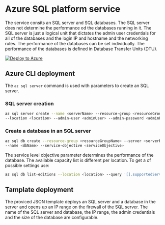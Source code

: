 # Azure SQL platform service

The service consits an SQL server and SQL databases. The SQL server does not determine the performance od the databases running in it. The SQL server is just a logical unit that dictates the admin user credentials for all of the databases and the login IP and hostname and the networking rules. The performance of the databases can be set individually. The performance of the databases is defined in Database Transfer Units (DTU).

[![Deploy to Azure](http://azuredeploy.net/deploybutton.png)](https://portal.azure.com/#create/Microsoft.Template/uri/https%3A%2F%2Fraw.githubusercontent.com%2FCloudDirect%2FARMLab%2Fmaster%2Ftemplates%2FAzureSQL%2Fazuredeploy.json)

## Azure CLI deployment

The `az sql server` command is used with parameters to create an SQL server.

### SQL server creation

```bash
az sql server create --name <serverName> --resource-group <resourceGroupName> \
--location <location> --admin-user <adminUser> --admin-password <adminPassword>
```

### Create a database in an SQL server

```bash
az sql db create --resource-group <resourceGroupName> --server <serverName> \
--name <dbName> --service-objective <serviceObjective>
```

The service level objective parameter determines the performance of the database. The available capacity list is different per location. To get a of possible settings use:

```bash
az sql db list-editions --location <location> --query '[].supportedServiceLevelObjectives[].name'
```

## Tamplate deployment

The proviced JSON template deploys an SQL server and a database in the server and opens up an IP range on the firewall of the SQL server. The name of the SQL server and database, the IP range, the admin credentials and the size of the database are configurable.
